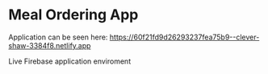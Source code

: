 # Meal Ordering App

Application can be seen here: https://60f21fd9d26293237fea75b9--clever-shaw-3384f8.netlify.app

Live Firebase application enviroment